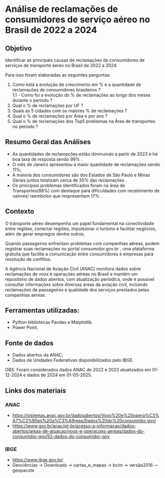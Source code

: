 # Análise de reclamações de consumidores de serviço aéreo no Brasil de 2022 a 2024

## Objetivo
Identificar as principais causas de  reclamações de consumidores de serviços de transporte áereo no Brasil de 2022 a 2024.

Para isso foram elaboradas as seguintes perguntas:

1. Como está a evolução de crescimento em % e a quantidade de reclamações de consumidores brasileiros ? <br>
1.1 - Como foi a evolução do % de reclamações ao longo dos meses durante o período ?
2. Qual o % de reclamações por UF ?
3. Quais as 5 cidades com os maiores % de reclamações ?
4. Qual o % de reclamações por Área e por ano ?
5. Qual o % de reclamações dos Top5 problemas na Área de transportes no período ?

## Resumo Geral das Análises

* As quantidades de reclamações estão diminuindo a partir de 2023 e há boa taxa de resposta sendo 99% . 
* O mês de Janeiro  apresentou a maior quantidade de reclamações sendo 11%;
* A maioria dos consumidores são dos Estados de São Paulo e Minas Gerais juntos totalizam cerca de 35% das reclamações . 
* Os principais problemas  identificados foram na área de Transportes(88%) com destaque para dificuldades com recebimento de valores/ reembolso que respresentam 17% .

## Contexto 
O transporte aéreo desempenha um papel fundamental na conectividade entre regiões, conectar regiões, impulsionar o turismo e facilitar negócios, além de gerar empregos dentre outros.

Quando passageiros enfrentam problemas com companhias aéreas, podem registrar suas reclamações no portal consumidor.gov.br , uma plataforma gratuita que facilita a comunicação entre consumidores e empresas para resolução de conflitos.

A Agência Nacional de Aviação Civil (ANAC) monitora  dados sobre reclamações de voos e operações aéreas no Brasil  e mantém um repositório de dados abertos, com atualização periódica, onde é possível consultar informações sobre diversas áreas da aviação civil, incluindo reclamações de passageiros e qualidade dos serviços prestados pelas companhias aéreas.

## Ferramentas utilizadas:

* Python bibliotecas Pandas e Matplotlib.
* Power Point.

## Fonte de dados

* Dados abertos da ANAC;
* Dados de Unidades Federativas disponibilizados pelo IBGE.

OBS: Foram considerados dados ANAC  de 2022 e 2023 atualizados em 01-12-2024 e dados de 2024 em 01-05-2025.

  
## Links dos materiais
### ANAC
* https://sistemas.anac.gov.br/dadosabertos/Voos%20e%20opera%C3%A7%C3%B5es%20a%C3%A9reas/Dados%20do%20consumidor.gov/
* https://www.gov.br/anac/pt-br/acesso-a-informacao/dados-abertos/areas-de-atuacao/voos-e-operacoes-aereas/dados-do-consumidor-gov/52-dados-do-consumidor-gov

### IBGE
* https://www.ibge.gov.br/  
* Geociências -> Downloads -> cartas_e_mapas -> bcim -> versão2016 —geopacote



